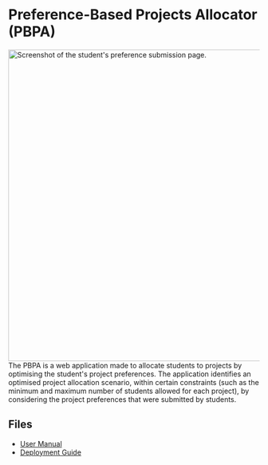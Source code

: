 # Preference-Based Projects Allocator (PBPA)
<img width="624" alt="Screenshot of the student's preference submission page." src="https://github.com/McMegan/Preference-Based-Projects-Allocator/assets/100398893/60050ae3-2d5b-4e45-8b7e-87ba45540ed6">
The PBPA is a web application made to allocate students to projects by optimising the student's project preferences. The application identifies an optimised project allocation scenario, within certain constraints (such as the minimum and maximum number of students allowed for each project), by considering the project preferences that were submitted by students.

## Files
- [User Manual](https://github.com/user-attachments/files/15750113/User.Manual.pdf)
- [Deployment Guide](https://github.com/user-attachments/files/15750114/Deployment.Guide.pdf)
